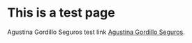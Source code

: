 # This is a test page

Agustina Gordillo Seguros test link [Agustina Gordillo Seguros](https://test-f56d6.web.app/).
